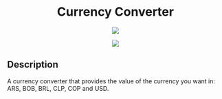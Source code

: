 <h1 align="center"> Currency Converter </h1>

<p align="center">
<img loading="lazy" src="https://github.com/leozende/coin-exchange/assets/13819826/14a64894-54b0-4505-bff1-5fcd38f31ffe"/>
</p>

<p align="center">
<img loading="lazy" src="http://img.shields.io/static/v1?label=STATUS&message=EM%20DESENVOLVIMENTO&color=GREEN&style=for-the-badge"/>
</p>

## Description

A currency converter that provides the value of the currency you want in: ARS, BOB, BRL, CLP, COP and USD.
